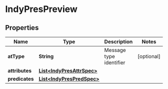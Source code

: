 

# IndyPresPreview


## Properties

Name | Type | Description | Notes
------------ | ------------- | ------------- | -------------
**atType** | **String** | Message type identifier |  [optional]
**attributes** | [**List&lt;IndyPresAttrSpec&gt;**](IndyPresAttrSpec.md) |  | 
**predicates** | [**List&lt;IndyPresPredSpec&gt;**](IndyPresPredSpec.md) |  | 



